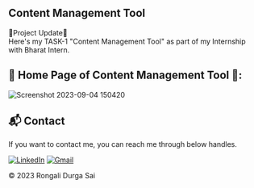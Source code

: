 ## Content Management Tool
🚀Project Update🚀<br>
Here's my TASK-1  "Content Management Tool" as part of my Internship with Bharat Intern.


## 📌 Home Page of Content Management Tool 📌:


![Screenshot 2023-09-04 150420](https://github.com/epavan162/Content-Management-Tool/assets/102135027/e81270cd-f445-4a45-abb0-db3c2642953f)


<h2>📬 Contact</h2>


If you want to contact me, you can reach me through below handles.<br>

<a href="https://www.linkedin.com/in/rongali-durga-sai-276b0024a"><img alt="LinkedIn" src="https://img.shields.io/badge/linkedin-%230077B5.svg?style=for-the-badge&logo=linkedin&logoColor=white"/></a>
<a href="mailto:rongalidurgasai1010@gmail.com"><img alt="Gmail" src="https://img.shields.io/badge/Gmail-D14836?style=for-the-badge&logo=gmail&logoColor=white"/></a>


© 2023 Rongali Durga Sai



